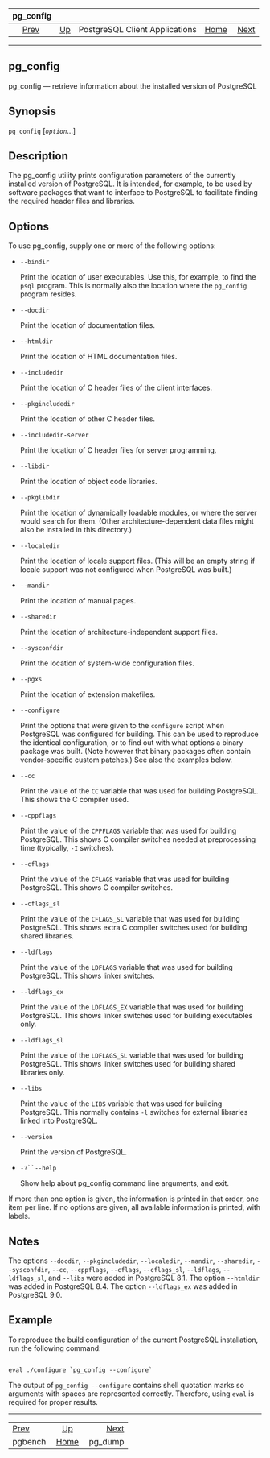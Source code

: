 <!--?xml version="1.0" encoding="UTF-8" standalone="no"?-->

|            pg\_config           |                                                              |                                |                                                       |                                    |
| :-----------------------------: | :----------------------------------------------------------- | :----------------------------: | ----------------------------------------------------: | ---------------------------------: |
| [Prev](pgbench.html "pgbench")  | [Up](reference-client.html "PostgreSQL Client Applications") | PostgreSQL Client Applications | [Home](index.html "PostgreSQL 17devel Documentation") |  [Next](app-pgdump.html "pg_dump") |

***



## pg\_config

pg\_config — retrieve information about the installed version of PostgreSQL

## Synopsis

`pg_config` \[*`option`*...]

## Description

The pg\_config utility prints configuration parameters of the currently installed version of PostgreSQL. It is intended, for example, to be used by software packages that want to interface to PostgreSQL to facilitate finding the required header files and libraries.

## Options

To use pg\_config, supply one or more of the following options:

*   `--bindir`

    Print the location of user executables. Use this, for example, to find the `psql` program. This is normally also the location where the `pg_config` program resides.

*   `--docdir`

    Print the location of documentation files.

*   `--htmldir`

    Print the location of HTML documentation files.

*   `--includedir`

    Print the location of C header files of the client interfaces.

*   `--pkgincludedir`

    Print the location of other C header files.

*   `--includedir-server`

    Print the location of C header files for server programming.

*   `--libdir`

    Print the location of object code libraries.

*   `--pkglibdir`

    Print the location of dynamically loadable modules, or where the server would search for them. (Other architecture-dependent data files might also be installed in this directory.)

*   `--localedir`

    Print the location of locale support files. (This will be an empty string if locale support was not configured when PostgreSQL was built.)

*   `--mandir`

    Print the location of manual pages.

*   `--sharedir`

    Print the location of architecture-independent support files.

*   `--sysconfdir`

    Print the location of system-wide configuration files.

*   `--pgxs`

    Print the location of extension makefiles.

*   `--configure`

    Print the options that were given to the `configure` script when PostgreSQL was configured for building. This can be used to reproduce the identical configuration, or to find out with what options a binary package was built. (Note however that binary packages often contain vendor-specific custom patches.) See also the examples below.

*   `--cc`

    Print the value of the `CC` variable that was used for building PostgreSQL. This shows the C compiler used.

*   `--cppflags`

    Print the value of the `CPPFLAGS` variable that was used for building PostgreSQL. This shows C compiler switches needed at preprocessing time (typically, `-I` switches).

*   `--cflags`

    Print the value of the `CFLAGS` variable that was used for building PostgreSQL. This shows C compiler switches.

*   `--cflags_sl`

    Print the value of the `CFLAGS_SL` variable that was used for building PostgreSQL. This shows extra C compiler switches used for building shared libraries.

*   `--ldflags`

    Print the value of the `LDFLAGS` variable that was used for building PostgreSQL. This shows linker switches.

*   `--ldflags_ex`

    Print the value of the `LDFLAGS_EX` variable that was used for building PostgreSQL. This shows linker switches used for building executables only.

*   `--ldflags_sl`

    Print the value of the `LDFLAGS_SL` variable that was used for building PostgreSQL. This shows linker switches used for building shared libraries only.

*   `--libs`

    Print the value of the `LIBS` variable that was used for building PostgreSQL. This normally contains `-l` switches for external libraries linked into PostgreSQL.

*   `--version`

    Print the version of PostgreSQL.

*   `-?``--help`

    Show help about pg\_config command line arguments, and exit.

If more than one option is given, the information is printed in that order, one item per line. If no options are given, all available information is printed, with labels.

## Notes

The options `--docdir`, `--pkgincludedir`, `--localedir`, `--mandir`, `--sharedir`, `--sysconfdir`, `--cc`, `--cppflags`, `--cflags`, `--cflags_sl`, `--ldflags`, `--ldflags_sl`, and `--libs` were added in PostgreSQL 8.1. The option `--htmldir` was added in PostgreSQL 8.4. The option `--ldflags_ex` was added in PostgreSQL 9.0.

## Example

To reproduce the build configuration of the current PostgreSQL installation, run the following command:

```

eval ./configure `pg_config --configure`
```

The output of `pg_config --configure` contains shell quotation marks so arguments with spaces are represented correctly. Therefore, using `eval` is required for proper results.

***

|                                 |                                                              |                                    |
| :------------------------------ | :----------------------------------------------------------: | ---------------------------------: |
| [Prev](pgbench.html "pgbench")  | [Up](reference-client.html "PostgreSQL Client Applications") |  [Next](app-pgdump.html "pg_dump") |
| pgbench                         |     [Home](index.html "PostgreSQL 17devel Documentation")    |                           pg\_dump |
